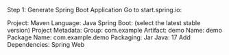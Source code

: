 Step 1: Generate Spring Boot Application
Go to start.spring.io:

Project: Maven
Language: Java
Spring Boot: (select the latest stable version)
Project Metadata:
Group: com.example
Artifact: demo
Name: demo
Package Name: com.example.demo
Packaging: Jar
Java: 17
Add Dependencies:
Spring Web
